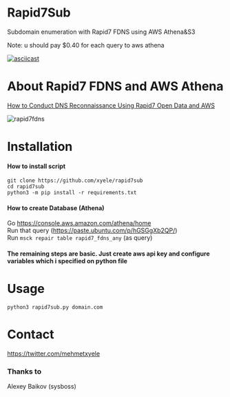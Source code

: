 # Rapid7Sub
Subdomain enumeration with Rapid7 FDNS using AWS Athena&S3

Note: u should pay $0.40 for each query to aws athena

[![asciicast](https://asciinema.org/a/TXXwJ7G1J2bmD4I3OGY7oGUmn.svg)](https://asciinema.org/a/TXXwJ7G1J2bmD4I3OGY7oGUmn)

# About Rapid7 FDNS and AWS Athena
[How to Conduct DNS Reconnaissance Using Rapid7 Open Data and AWS](https://blog.rapid7.com/2018/10/16/how-to-conduct-dns-reconnaissance-for-02-using-rapid7-open-data-and-aws/)

![rapid7fdns](https://0xpatrik.com/content/images/2018/10/Domain_Infrastructure.jpg)

# Installation
#### How to install script
    git clone https://github.com/xyele/rapid7sub
    cd rapid7sub
    python3 -m pip install -r requirements.txt
#### How to create Database (Athena)
Go https://console.aws.amazon.com/athena/home <br>
Run that query (https://paste.ubuntu.com/p/hGSGgXb2QP/) <br>
Run `msck repair table rapid7_fdns_any` (as query)

#### The remaining steps are basic. Just create aws api key and configure variables which i specified on python file

# Usage
`python3 rapid7sub.py domain.com`

# Contact
https://twitter.com/mehmetxyele

### Thanks to
Alexey Baikov (sysboss)
